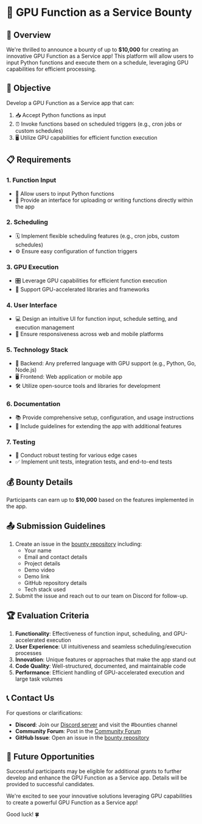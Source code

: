 # 🚀 GPU Function as a Service Bounty

## 🌟 Overview

We're thrilled to announce a bounty of up to **$10,000** for creating an innovative GPU Function as a Service app! This platform will allow users to input Python functions and execute them on a schedule, leveraging GPU capabilities for efficient processing.

## 🎯 Objective

Develop a GPU Function as a Service app that can:

1. 📥 Accept Python functions as input
2. ⏰ Invoke functions based on scheduled triggers (e.g., cron jobs or custom schedules)
3. 🖥️ Utilize GPU capabilities for efficient function execution

## 📋 Requirements

### 1. Function Input
- 🐍 Allow users to input Python functions
- 📝 Provide an interface for uploading or writing functions directly within the app

### 2. Scheduling
- 🗓️ Implement flexible scheduling features (e.g., cron jobs, custom schedules)
- ⚙️ Ensure easy configuration of function triggers

### 3. GPU Execution
- 🎛️ Leverage GPU capabilities for efficient function execution
- 🔌 Support GPU-accelerated libraries and frameworks

### 4. User Interface
- 💻 Design an intuitive UI for function input, schedule setting, and execution management
- 📱 Ensure responsiveness across web and mobile platforms

### 5. Technology Stack
- 🔧 Backend: Any preferred language with GPU support (e.g., Python, Go, Node.js)
- 🖥️ Frontend: Web application or mobile app
- 🛠️ Utilize open-source tools and libraries for development

### 6. Documentation
- 📚 Provide comprehensive setup, configuration, and usage instructions
- 📝 Include guidelines for extending the app with additional features

### 7. Testing
- 🧪 Conduct robust testing for various edge cases
- ✅ Implement unit tests, integration tests, and end-to-end tests

## 💰 Bounty Details

Participants can earn up to **$10,000** based on the features implemented in the app.

## 📤 Submission Guidelines

1. Create an issue in the [bounty repository](https://github.com/spheronfdn/spheron-bounties) including:
   - Your name
   - Email and contact details
   - Project details
   - Demo video
   - Demo link
   - GitHub repository details
   - Tech stack used
2. Submit the issue and reach out to our team on Discord for follow-up.

## 🏆 Evaluation Criteria

1. **Functionality**: Effectiveness of function input, scheduling, and GPU-accelerated execution
2. **User Experience**: UI intuitiveness and seamless scheduling/execution processes
3. **Innovation**: Unique features or approaches that make the app stand out
4. **Code Quality**: Well-structured, documented, and maintainable code
5. **Performance**: Efficient handling of GPU-accelerated execution and large task volumes

## 📞 Contact Us

For questions or clarifications:

- **Discord**: Join our [Discord server](https://sphn.wiki/discord) and visit the #bounties channel
- **Community Forum**: Post in the [Community Forum](https://community.spheron.network/)
- **GitHub Issue**: Open an issue in the [bounty repository](https://github.com/spheronfdn/spheron-bounties/issues)

## 🚀 Future Opportunities

Successful participants may be eligible for additional grants to further develop and enhance the GPU Function as a Service app. Details will be provided to successful candidates.

We're excited to see your innovative solutions leveraging GPU capabilities to create a powerful GPU Function as a Service app! 

Good luck! 🍀